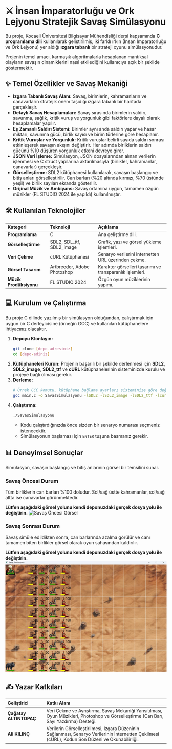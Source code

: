 # ⚔️ İnsan İmparatorluğu ve Ork Lejyonu Stratejik Savaş Simülasyonu

Bu proje, Kocaeli Üniversitesi Bilgisayar Mühendisliği dersi kapsamında **C programlama dili** kullanılarak geliştirilmiş, iki farklı ırkın (İnsan İmparatorluğu ve Ork Lejyonu) yer aldığı **ızgara tabanlı** bir strateji oyunu simülasyonudur.

Projenin temel amacı, karmaşık algoritmalarla hesaplanan mantıksal olayların savaşın dinamiklerini nasıl etkilediğini kullanıcıya açık bir şekilde göstermektir.

## ✨ Temel Özellikler ve Savaş Mekaniği

* **Izgara Tabanlı Savaş Alanı:** Savaş, birimlerin, kahramanların ve canavarların stratejik önem taşıdığı ızgara tabanlı bir haritada gerçekleşir.
* **Detaylı Savaş Hesaplamaları:** Savaş sırasında birimlerin saldırı, savunma, sağlık, kritik vuruş ve yorgunluk gibi faktörlere dayalı olarak hesaplamalar yapılır.
* **Eş Zamanlı Saldırı Sistemi:** Birimler aynı anda saldırı yapar ve hasar miktarı, savunma gücü, birlik sayısı ve birim türlerine göre hesaplanır.
* **Kritik Vuruşlar ve Yorgunluk:** Kritik vuruşlar belirli sayıda saldırı sonrası etkinleşerek savaşın akışını değiştirir. Her adımda birliklerin saldırı gücünü %10 düşüren yorgunluk etkeni devreye girer.
* **JSON Veri İşleme:** Simülasyon, JSON dosyalarından alınan verilerin işlenmesi ve C struct yapılarına aktarılmasıyla (birlikler, kahramanlar, canavarlar) gerçekleşir.
* **Görselleştirme:** SDL2 kütüphanesi kullanılarak, savaşın başlangıç ve bitiş anları görselleştirilir. Can barları (%20 altında kırmızı, %70 üstünde yeşil) ve birlik sayıları ekranda gösterilir.
* **Orijinal Müzik ve Ambiyans:** Savaş ortamına uygun, tamamen özgün müzikler (FL STUDIO 2024 ile yapıldı) kullanılmıştır.

## 🛠️ Kullanılan Teknolojiler

| Kategori | Teknoloji | Açıklama |
| :--- | :--- | :--- |
| **Programlama** | C | Ana geliştirme dili. |
| **Görselleştirme** | SDL2, SDL_ttf, SDL2_image | Grafik, yazı ve görsel yükleme işlemleri. |
| **Veri Çekme** | cURL Kütüphanesi | Senaryo verilerini internetten URL üzerinden çekme. |
| **Görsel Tasarım** | Artbreeder, Adobe Photoshop | Karakter görselleri tasarımı ve transparanlık işlemleri. |
| **Müzik Prodüksiyonu** | FL STUDIO 2024 | Özgün oyun müziklerinin yapımı. |

## 💻 Kurulum ve Çalıştırma

Bu proje C dilinde yazılmış bir simülasyon olduğundan, çalıştırmak için uygun bir C derleyicisine (örneğin GCC) ve kullanılan kütüphanelere ihtiyacınız olacaktır.

1.  **Depoyu Klonlayın:**
    ```bash
    git clone [depo-adresiniz]
    cd [depo-adiniz]
    ```
2.  **Kütüphaneleri Kurun:** Projenin başarılı bir şekilde derlenmesi için **SDL2**, **SDL2_image**, **SDL2_ttf** ve **cURL** kütüphanelerinin sisteminizde kurulu ve projeye bağlı olması gerekir.
3.  **Derleme:**
    ```bash
    # Örnek GCC komutu, kütüphane bağlama ayarları sisteminize göre değişebilir.
    gcc main.c -o SavasSimulasyonu -lSDL2 -lSDL2_image -lSDL2_ttf -lcurl
    ```
4.  **Çalıştırma:**
    ```bash
    ./SavasSimulasyonu
    ```
    * Kodu çalıştırdığınızda önce sizden bir senaryo numarası seçmeniz istenecektir.
    * Simülasyonun başlaması için `ENTER` tuşuna basmanız gerekir.

## 📊 Deneyimsel Sonuçlar

Simülasyon, savaşın başlangıç ve bitiş anlarının görsel bir temsilini sunar.

### Savaş Öncesi Durum
Tüm birliklerin can barları %100 doludur. Sol/sağ üstte kahramanlar, sol/sağ altta ise canavarlar görünmektedir.

**Lütfen aşağıdaki görsel yolunu kendi deponuzdaki gerçek dosya yolu ile değiştirin.**
![Savaş Öncesi Görsel](before.pnng)

### Savaş Sonrası Durum
Savaş simüle edildikten sonra, can barlarında azalma görülür ve canı tamamen biten birlikler görsel olarak oyun sahasından kaldırılır.

**Lütfen aşağıdaki görsel yolunu kendi deponuzdaki gerçek dosya yolu ile değiştirin.**
![Savaş Sonrası Görsel](after.png)

## ✍️ Yazar Katkıları

| Geliştirici | Katkı Alanı |
| :--- | :--- |
| **Çağatay ALTINTOPAÇ** | Veri Çekme ve Ayrıştırma, Savaş Mekaniği Yansıtılması, Oyun Müzikleri, Photoshop ve Görselleştirme (Can Barı, Sayı Yazdırma) Desteği. |
| **Ali KILINÇ** | Verilerin Görselleştirilmesi, Izgara Düzeninin Sağlanması, Senaryo Verilerinin İnternetten Çekilmesi (cURL), Kodun Son Düzeni ve Okunabilirliği. |
